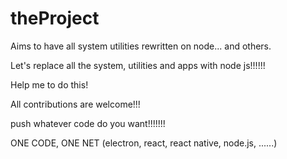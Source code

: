 # theProject
Aims to have all system utilities rewritten on node... and others.

Let's replace all the system, utilities and apps with node js!!!!!!

Help me to do this!

All contributions are welcome!!!

push whatever code do you want!!!!!!!

ONE CODE, ONE NET
(electron, react, react native, node.js, ......)
